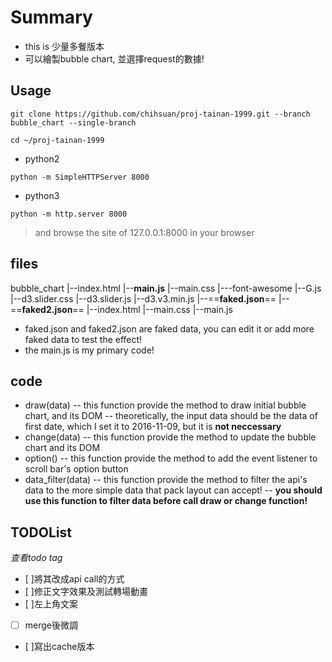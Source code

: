 

# Summary
- this is 少量多餐版本
- 可以繪製bubble chart, 並選擇request的數據!
## Usage

```
git clone https://github.com/chihsuan/proj-tainan-1999.git --branch bubble_chart --single-branch

cd ~/proj-tainan-1999
```
- python2
```
python -m SimpleHTTPServer 8000
```
- python3
```
python -m http.server 8000
```
> and browse the site of 127.0.0.1:8000 in your browser
## files
bubble_chart
|--index.html
|--**main.js**
|--main.css
|---font-awesome
|--G.js
|--d3.slider.css
|--d3.slider.js
|--d3.v3.min.js
|--==**faked.json**==
|--==**faked2.json**==
|--index.html
|--main.css
|--main.js

- faked.json and faked2.json are faked data, you can edit it or add more faked data to test the effect!
- the main.js is my primary code!
## code 
- draw(data)
-- this function provide the method to draw initial bubble chart, and its DOM
-- theoretically, the input data should be the data of first date, which I set it to 2016-11-09, but it is **not neccessary**
- change(data)
-- this function provide the method to update the bubble chart and its DOM
- option()
-- this function provide the method to add the event listener to scroll bar's option button
- data_filter(data)
-- this function provide the method to filter the api's data to the more simple data that pack layout can accept!
-- **you should use this function to filter data before call draw or change function!**

## TODOList
*查看todo tag*
- [ ]將其改成api call的方式
- [ ]修正文字效果及測試轉場動畫
- [ ]左上角文案
- [ ] merge後微調
- [ ]寫出cache版本
